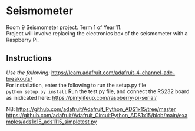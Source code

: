 # Seismometer
 Room 9 Seismometer project. Term 1 of Year 11.  
 Project will involve replacing the electronics box of the seismometer with a Raspberry Pi.
## Instructions
 *Use the following:* https://learn.adafruit.com/adafruit-4-channel-adc-breakouts/  
 For installation, enter the following to run the setup.py file  
 `python setup.py install`
 Run the test.py file, and connect the RS232 board as inidicated here: https://pimylifeup.com/raspberry-pi-serial/
   
 NB: 
 https://github.com/adafruit/Adafruit_Python_ADS1x15/tree/master
 https://github.com/adafruit/Adafruit_CircuitPython_ADS1x15/blob/main/examples/ads1x15_ads1115_simpletest.py
